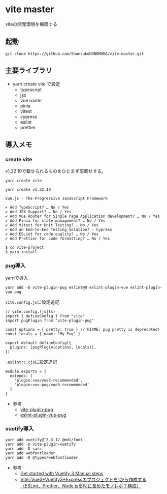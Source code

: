 # vite master
viteの開発環境を構築する

## 起動
```
git clone https://github.com/ShunsukeNONOMURA/vite-master.git
```

## 主要ライブラリ
- yarn create vite で設定
    - typescript
    - jsx
    - vue router
    - pinia
    - vitest
    - cypress
    - eslint
    - prettier


## 導入メモ
### create vite
v1.22.19で載せられるものをひとまず前載せする。
```
yarn create vite

yarn create v1.22.19

Vue.js - The Progressive JavaScript Framework

✔ Add TypeScript? … No / Yes
✔ Add JSX Support? … No / Yes
✔ Add Vue Router for Single Page Application development? … No / Yes
✔ Add Pinia for state management? … No / Yes
✔ Add Vitest for Unit Testing? … No / Yes
✔ Add an End-to-End Testing Solution? › Cypress
✔ Add ESLint for code quality? … No / Yes
✔ Add Prettier for code formatting? … No / Yes

$ cd vite-project
$ yarn install
```

### pug導入
yarnで導入
```
yarn add -D vite-plugin-pug eslint@8 eslint-plugin-vue eslint-plugin-vue-pug
```

`vite.config.js`に設定追記
```
// vite.config.(js|ts)
import { defineConfig } from "vite"
import pugPlugin from "vite-plugin-pug"

const options = { pretty: true } // FIXME: pug pretty is deprecated!
const locals = { name: "My Pug" }

export default defineConfig({
  plugins: [pugPlugin(options, locals)],
})
```

`.eslintrc.cjs`に設定追記
```
module.exports = {
  extends: [
    'plugin:vue/vue3-recommended',
    'plugin:vue-pug/vue3-recommended'
  ]
}
```

- 参考
    - [vite-plugin-pug](https://www.npmjs.com/package/vite-plugin-pug)
    - [eslint-plugin-vue-pug](https://github.com/rashfael/eslint-plugin-vue-pug)

### vuetify導入
```
yarn add vuetify@^3.3.12 @mdi/font
yarn add -D vite-plugin-vuetify
yarn add -D sass
yarn add webfontloader
yarn add -D @types/webfontloader
```

- 参考
    - [Get started with Vuetify 3 Manual steps](https://vuetifyjs.com/en/getting-started/installation/#manual-steps)
    - [Vite+Vue3+Vuetify3+Expressのプロジェクトを1から作成する（ESLint、Prettier、Node.jsをPJに含めたモノレポ？構成）](https://qiita.com/yuta-katayama-23/items/a40775326914ee9ed89a#vuetify%E3%81%AE%E5%B0%8E%E5%85%A5)
